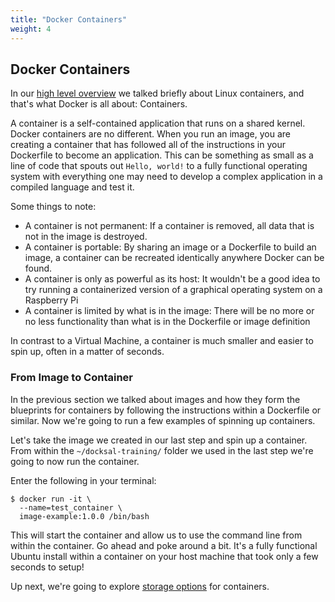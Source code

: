 ```yaml
---
title: "Docker Containers"
weight: 4
---
```


## Docker Containers

In our [high level overview](/intro-docker/high-level/) we talked briefly about Linux containers, and that's what Docker is all about: Containers.

A container is a self-contained application that runs on a shared kernel. Docker containers are no different. When you run an image, you are creating a container that has followed all of the instructions in your Dockerfile to become an application. This can be something as small as a line of code that spouts out `Hello, world!` to a fully functional operating system with everything one may need to develop a complex application in a compiled language and test it.

Some things to note:

* A container is not permanent: If a container is removed, all data that is not in the image is destroyed.
* A container is portable: By sharing an image or a Dockerfile to build an image, a container can be recreated identically anywhere Docker can be found.
* A container is only as powerful as its host: It wouldn't be a good idea to try running a containerized version of a graphical operating system on a Raspberry Pi
* A container is limited by what is in the image: There will be no more or no less functionality than what is in the Dockerfile or image definition

In contrast to a Virtual Machine, a container is much smaller and easier to spin up, often in a matter of seconds.

### From Image to Container

In the previous section we talked about images and how they form the blueprints for containers by following the instructions within a Dockerfile or similar. Now we're going to run a few examples of spinning up containers.

Let's take the image we created in our last step and spin up a container. From within the `~/docksal-training/` folder we used in the last step we're going to now run the container.

Enter the following in your terminal:

```shell
$ docker run -it \
  --name=test_container \
  image-example:1.0.0 /bin/bash
```

This will start the container and allow us to use the command line from within the container. Go ahead and poke around a bit. It's a fully functional Ubuntu install within a container on your host machine that took only a few seconds to setup!

Up next, we're going to explore [storage options](/intro-docker/docker-components/storage) for containers.
